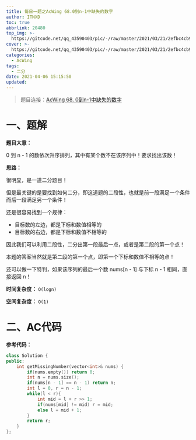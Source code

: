```yaml
---
title: 每日一题之AcWing 68.0到n-1中缺失的数字
author: ITNXD
toc: true
abbrlink: 20480
top_img: >-
  https://gitcode.net/qq_43590403/pic/-/raw/master/2021/03/21/2efbc4cb93b487fd05b4faaa113a1b7d.png
cover: >-
  https://gitcode.net/qq_43590403/pic/-/raw/master/2021/03/21/2efbc4cb93b487fd05b4faaa113a1b7d.png
categories:
  - AcWing
tags:
  - 二分
date: 2021-04-06 15:15:50
updated:
---
```








> 题目连接：[AcWing 68. 0到n-1中缺失的数字](https://www.acwing.com/problem/content/64/)





# 一、题解







**题目大意：**



0 到 n - 1 的数依次升序排列，其中有某个数不在该序列中！要求找出该数！



**思路：**



很明显，是一道二分题目！

但是最关键的是要找到如何二分，即这道题的二段性，也就是前一段满足一个条件而后一段满足另一个条件！



还是很容易找到一个规律：

- 目标数的左边，都是下标和数值相等的
- 目标数的右边，都是下标和数值不相等的

因此我们可以利用二段性，二分出第一段最后一点，或者是第二段的第一个点！

本题的答案当然就是第二段的第一个点，即第一个下标和数值不相等的点！



还可以做一下特判，如果该序列的最后一个数 nums[n - 1] 与下标 n - 1 相同，直接返回 n！





**时间复杂度：** `O(logn)`

**空间复杂度：** `O(1)`











# 二、AC代码



**参考代码：**



```c++
class Solution {
public:
    int getMissingNumber(vector<int>& nums) {
        if(nums.empty()) return 0;
        int n = nums.size();
        if(nums[n - 1] == n - 1) return n;
        int l = 0, r = n - 1;
        while(l < r){
            int mid = l + r >> 1;
            if(nums[mid] != mid) r = mid;
            else l = mid + 1;
        }
        return r;
    }
};
```

